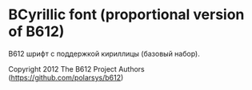 # BCyrillic font (proportional version of B612)

B612 шрифт с поддержкой кириллицы (базовый набор).   

Copyright 2012 The B612 Project Authors (https://github.com/polarsys/b612)  
